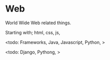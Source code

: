 # Web

World Wide Web related things.

Starting with; html, css, js,

<todo: Frameworks, Java, Javascript, Python, >

<todo: Django, Pythong, >


